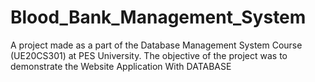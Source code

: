 # Blood_Bank_Management_System
A project made as a part of the Database Management System Course (UE20CS301) at PES University. The objective of the project was to demonstrate the Website Application With DATABASE 
